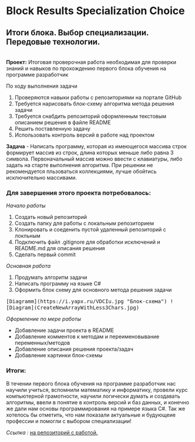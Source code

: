 # Block Results Specialization Choice
## **Итоги блока**. Выбор специализации. Передовые технологии.
\
**Проект:** Итоговая проверочная работа необходимая для проверки знаний и навыков по прохождению первого блока обучения на программе разработчик

По ходу выполнения задачи
1. Проверяются навыки работы с репозиториями на портале GitHub
2. Требуется нарисовать блок-схему алгоритма метода решения задачи
3. Требуется снабдить репозиторий оформленным текстовым описанием решения в файле README
4. Решить поставленную задачу
5. Использовать контроль версий в работе над проектом

**Задача** - Написать программу, которая из имеющегося массива строк формирует массив из строк, длина которых меньше либо равна 3 символа. Первоначальный массив можно ввести с клавиатуры, либо задать на старте выполнения алгоритма. При решении не рекомендуется пльзоваться коллекциями, лучше обойтись исключительно массивами.

### **Для завершения этого проекта потребовалось:**

*Начало работы*
1. Создать новый репозиторий
2. Создать папку для работы с локальным репозиторием
3. Клонировать и соеденить пустой удаленный репозиторий с локльным
4. Подключить файл .gitignore для обработки исключений и  README.md для описания решения
5. Сделать первый commit

*Основная работа*

1. Продумать алгоритм задачи
2. Написать программу на языке C#
3. Оформить блок схему для основного метода решения задачи
<kbd>
[Diagramm](https://i.yapx.ru/VDCIu.jpg "Блок-схема")
</kbd>
<kbd>
![Diagram](CreateNewArrayWithLess3Chars.jpg)
</kbd>


*Оформление по мере работы*

* Добавление задачи проекта в README
* Добавление комментов к методам и переименовывание переменных/методов
* Добавление описания решения проекта/задач
* Добавление картинки блок-схемы

### **Итоги:**

В течении первого блока обучения на программе разработчик нас научили учиться, вспомнили математику и информатику, провели курс компьютерной грамотности, научили логически думать и создавать алгоритмы, ввели в понятие в контроль версий и баз данных, и конечно же дали нам основы программирования на примере языка C#. Так же хотелось бы отметить, что нам показали актуальные и будующеие профессии и помогли с выбором специализации!

*Ссылка :*  [на репозиторий с работой.](https://github.com/Toxaencom1/BlockResults-SpecializationChoice "Итоги блока. Выбор специализации. Передовые технологии.")
